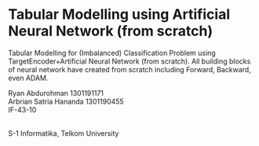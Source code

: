 # Tabular Modelling using Artificial Neural Network (from scratch)
Tabular Modelling for (Imbalanced) Classification Problem using TargetEncoder+Artificial Neural Network (from scratch). All building blocks of neural network have created from scratch including Forward, Backward, even ADAM.

Ryan Abdurohman 1301191171<br>
Arbrian Satria Hananda 1301190455<br>
IF-43-10<br><br>

S-1 Informatika, Telkom University
